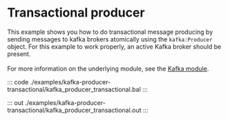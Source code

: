 # Transactional producer

This example shows you how to do transactional message producing by sending
messages to kafka brokers atomically using the `kafka:Producer` object. For
this example to work properly, an active Kafka broker should be present.
<br/><br/>
For more information on the underlying module, 
see the [Kafka module](https://docs.central.ballerina.io/ballerinax/kafka/latest).


::: code ./examples/kafka-producer-transactional/kafka_producer_transactional.bal :::

::: out ./examples/kafka-producer-transactional/kafka_producer_transactional.out :::